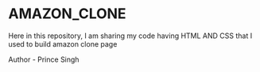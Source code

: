 # AMAZON_CLONE
Here in this repository, I am sharing my code having HTML AND CSS that I used to build amazon clone page 

Author - Prince Singh 
